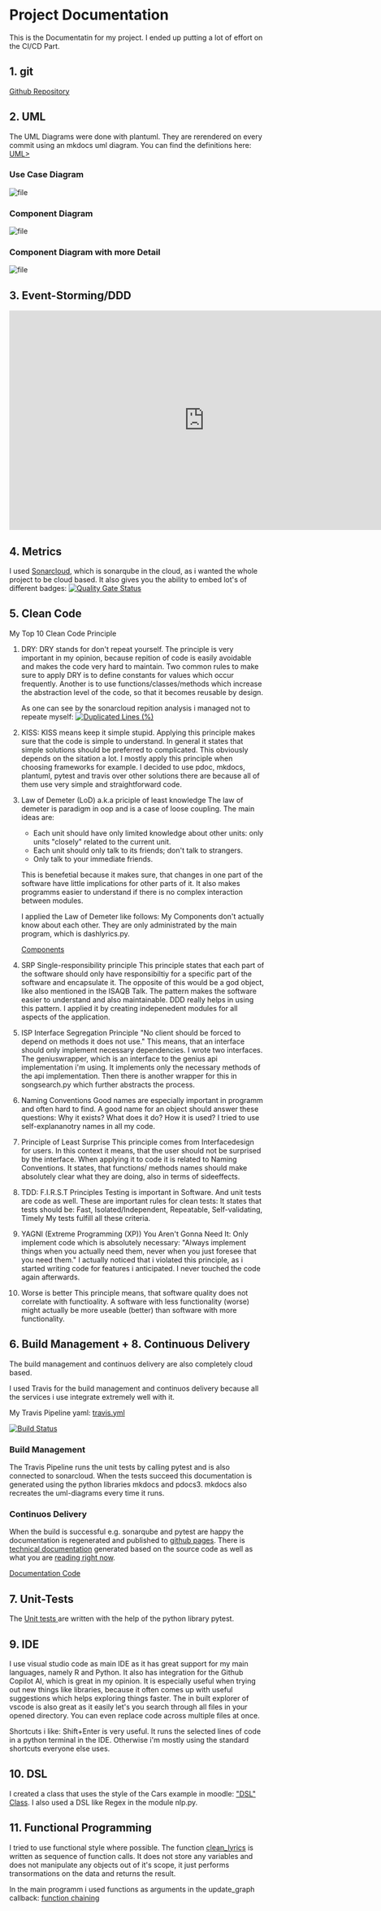 # Project Documentation
 
This is the Documentatin for my project. I ended up putting a lot of effort on the CI/CD Part.

## 1. git

<a href="https://github.com/JLiekenbrock/lyrics-visualiser">Github Repository</a>

## 2. UML 

The UML Diagrams were done with plantuml. They are rerendered on every commit using an mkdocs uml diagram.
You can find the definitions here: <a href="https://github.com/JLiekenbrock/lyrics-visualiser/tree/gh-pages/UML">UML></a>

### Use Case Diagram
![file](./UML/uc.svg)

### Component Diagram
![file](./UML/components.svg)

### Component Diagram with more Detail

![file](./UML/componentsdetail.svg)


## 3. Event-Storming/DDD
<iframe width="768" height="432" src="https://miro.com/app/embed/uXjVOccEnLI=/?pres=1&frameId=3458764514893505685" frameBorder="0" scrolling="no" allowFullScreen></iframe>

## 4. Metrics

I used <a href="https://sonarcloud.io/summary/new_code?id=JLiekenbrock_lyrics-visualiser" target="_blank">Sonarcloud</a>, which is sonarqube in the cloud, as i wanted the whole project to be cloud based.
It also gives you the ability to embed lot's of different badges:
[![Quality Gate Status](https://sonarcloud.io/api/project_badges/measure?project=jliekenbrock&metric=alert_status)](https://sonarcloud.io/summary/new_code?id=jliekenbrock)

## 5. Clean Code

My Top 10 Clean Code Principle

1. DRY: 
    DRY stands for don't repeat yourself. The principle is very important in my opinion, because repition of code is easily avoidable and makes the code very hard to maintain. Two common rules to make sure to apply DRY is to define constants for values which occur frequently. 
    Another is to use functions/classes/methods which increase the abstraction level of the code, so that it becomes reusable by design. 

    As one can see by the sonarcloud repition analysis i managed not to repeate myself:
    [![Duplicated Lines (%)](https://sonarcloud.io/api/project_badges/measure?project=jliekenbrock&metric=duplicated_lines_density)](https://sonarcloud.io/summary/new_code?id=jliekenbrock)

2. KISS:
    KISS means keep it simple stupid. Applying this principle makes sure that the code is simple to understand.
    In general it states that simple solutions should be preferred to complicated. This obviously depends on the sitation a lot.
    I mostly apply this principle when choosing frameworks for example. I decided to use pdoc, mkdocs, plantuml, pytest and travis over other solutions there are
    because all of them use very simple and straightforward code.

3. Law of Demeter (LoD) a.k.a priciple of least knowledge
    The law of demeter is paradigm in oop and is a case of loose coupling. 
    The main ideas are:
    - Each unit should have only limited knowledge about other units: only units "closely" related to the current unit.
    - Each unit should only talk to its friends; don't talk to strangers.
    - Only talk to your immediate friends.

    This is benefetial because it makes sure, that changes in one part of the software have little implications for other parts of it. It also makes programms easier to understand if there is no complex interaction between modules.

    I applied the Law of Demeter like follows: My Components don't actually know about each other.
    They are only administrated by the main program, which is dashlyrics.py.

    <a href="https://jliekenbrock.github.io/lyrics-visualiser/lyrics-visualiser/components/index.html">Components</a>

4. SRP Single-responsibility principle
    This principle states that each part of the software should only have responsibiltiy for a specific part of the 
    software and encapsulate it. The opposite of this would be a god object, like also mentioned in the ISAQB Talk.
    The pattern makes the software easier to understand and also maintainable.
    DDD really helps in using this pattern. I applied it by creating indepenedent modules for all aspects of the application.

5. ISP Interface Segregation Principle
    "No client should be forced to depend on methods it does not use."
    This means, that an interface should only implement necessary dependencies.
    I wrote two interfaces. The geniuswrapper, which is an interface to the genius api implementation i'm using.
    It implements only the necessary methods of the api implementation.
    Then there is another wrapper for this in songsearch.py which further abstracts the process.

6. Naming Conventions
    Good names are especially important in programm and often hard to find.
    A good name for an object should answer these questions:
    Why it exists?
    What does it do?
    How it is used?
    I tried to use self-explananotry names in all my code.

7. Principle of Least Surprise
    This principle comes from Interfacedesign for users. In this context it means,
    that the user should not be surprised by the interface.
    When applying it to code it is related to Naming Conventions. It states, that functions/ methods names should 
    make absolutely clear what they are doing, also in terms of sideeffects. 

8. TDD: F.I.R.S.T Principles
    Testing is important in Software. And unit tests are code as well. 
    These are important rules for clean tests:
    It states that tests should be:
    Fast, Isolated/Independent, Repeatable, Self-validating, Timely
    My tests fulfill all these criteria.

9. YAGNI (Extreme Programming (XP))
    You Aren't Gonna Need It: 
    Only implement code which is absolutely necessary:
    "Always implement things when you actually need them, never when you just foresee that you need them."
    I actually noticed that i violated this principle, as i started writing code for features i anticipated.
    I never touched the code again afterwards.

10. Worse is better
    This principle means, that software quality does not correlate with functioality.
    A software with less functionality (worse) might actually be more useable (better) than 
    software with more functionality.

## 6. Build Management + 8. Continuous Delivery

The build management and continuos delivery are also completely cloud based.

I used Travis for the build management and continuos delivery because all the services i use integrate extremely well with it. 

My Travis Pipeline yaml: <a href="https://github.com/JLiekenbrock/lyrics-visualiser/blob/main/.travis.yml">travis.yml</a>

[![Build Status](https://app.travis-ci.com/JLiekenbrock/lyrics-visualiser.svg?branch=main)](https://app.travis-ci.com/JLiekenbrock/lyrics-visualiser)


### Build Management 

The Travis Pipeline runs the unit tests by calling pytest and is also connected to sonarcloud. 
When the tests succeed this documentation is generated using the python libraries mkdocs and pdocs3.
mkdocs also recreates the uml-diagrams every time it runs.

### Continuos Delivery

When the build is successful e.g. sonarqube and pytest are happy the documentation is regenerated and published to <a href="https://github.com/JLiekenbrock/lyrics-visualiser/tree/gh-pages">github pages</a>.
There is  <a href="https://jliekenbrock.github.io/lyrics-visualiser/lyrics-visualiser/index.html">technical documentation</a> generated based on the source code as well as what you are [reading right now](https://jliekenbrock.github.io/lyrics-visualiser/index.html).

[Documentation Code](https://github.com/JLiekenbrock/lyrics-visualiser/blob/main/docs/index.md)


## 7. Unit-Tests
The [Unit tests ](https://jliekenbrock.github.io/lyrics-visualiser/lyrics-visualiser/tests/index.html) are written with the help of the python library pytest.

## 9. IDE
I use visual studio code as main IDE as it has great support for my main languages, namely R and Python.
It also has integration for the Github Copilot AI, which is great in my opinion. It is especially useful when trying out new things like 
libraries, because it often comes up with useful suggestions which helps exploring things faster.
The in built explorer of vscode is also great as it easily let's you search through all files in your opened directory. You can even replace 
code across multiple files at once. 

Shortcuts i like:
Shift+Enter is very useful. It runs the selected lines of code in a python terminal in the IDE.
Otherwise i'm mostly using the standard shortcuts everyone else uses.

## 10. DSL
I created a class that uses the style of the Cars example in moodle:
<a href="https://jliekenbrock.github.io/lyrics-visualiser/lyrics-visualiser/components/songsearch.html">"DSL" Class</a>.
I also used a DSL like Regex in the module nlp.py.

## 11. Functional Programming
I tried to use functional style where possible.
The function <a href= "https://jliekenbrock.github.io/lyrics-visualiser/lyrics-visualiser/components/nlp.html#components.nlp.clean_lyrics">clean_lyrics</a> is written as sequence of function calls.
It does not store any variables and does not manipulate any objects out of it's scope, 
it just performs transormations on the data and returns the result.

In the main programm i used functions as arguments in the update_graph callback:
<a href="https://jliekenbrock.github.io/lyrics-visualiser/lyrics-visualiser/dashlyrics.html#lyrics-visualiser.dashlyrics.update_graph">function chaining</a>
